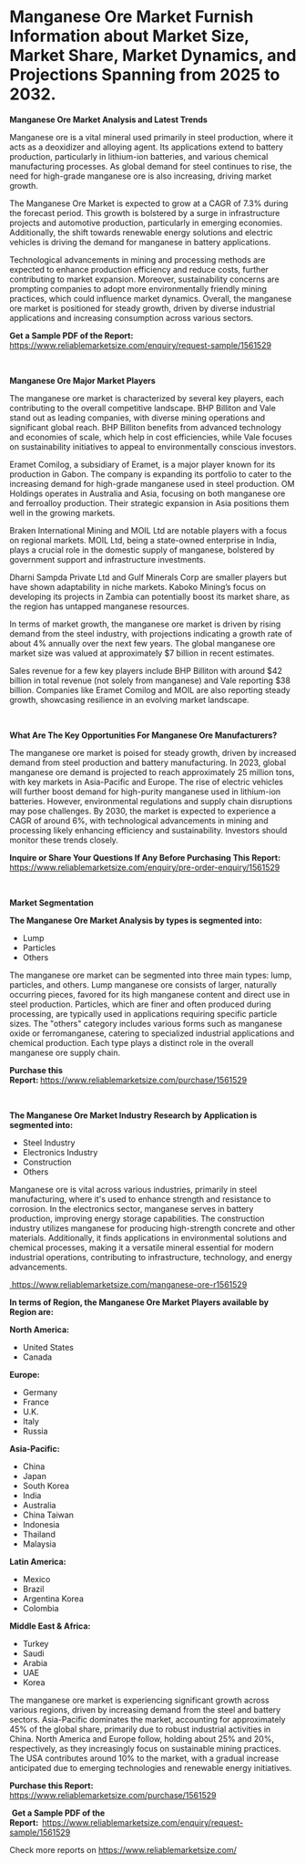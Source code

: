 <p><h1>Manganese Ore Market Furnish Information about Market Size, Market Share, Market Dynamics, and Projections Spanning from 2025 to 2032.</h1></p><p><strong>Manganese Ore Market Analysis and Latest Trends</strong></p>
<p><p>Manganese ore is a vital mineral used primarily in steel production, where it acts as a deoxidizer and alloying agent. Its applications extend to battery production, particularly in lithium-ion batteries, and various chemical manufacturing processes. As global demand for steel continues to rise, the need for high-grade manganese ore is also increasing, driving market growth.</p><p>The Manganese Ore Market is expected to grow at a CAGR of 7.3% during the forecast period. This growth is bolstered by a surge in infrastructure projects and automotive production, particularly in emerging economies. Additionally, the shift towards renewable energy solutions and electric vehicles is driving the demand for manganese in battery applications.</p><p>Technological advancements in mining and processing methods are expected to enhance production efficiency and reduce costs, further contributing to market expansion. Moreover, sustainability concerns are prompting companies to adopt more environmentally friendly mining practices, which could influence market dynamics. Overall, the manganese ore market is positioned for steady growth, driven by diverse industrial applications and increasing consumption across various sectors.</p></p>
<p><strong>Get a Sample PDF of the Report:&nbsp;</strong> <a href="https://www.reliablemarketsize.com/enquiry/request-sample/1561529?utm_campaign=2334&utm_medium=2&utm_source=Github&utm_content=ia&utm_term=31032025&utm_id=manganese-ore">https://www.reliablemarketsize.com/enquiry/request-sample/1561529</a></p>
<p>&nbsp;</p>
<p><strong>Manganese Ore Major Market Players</strong></p>
<p><p>The manganese ore market is characterized by several key players, each contributing to the overall competitive landscape. BHP Billiton and Vale stand out as leading companies, with diverse mining operations and significant global reach. BHP Billiton benefits from advanced technology and economies of scale, which help in cost efficiencies, while Vale focuses on sustainability initiatives to appeal to environmentally conscious investors.</p><p>Eramet Comilog, a subsidiary of Eramet, is a major player known for its production in Gabon. The company is expanding its portfolio to cater to the increasing demand for high-grade manganese used in steel production. OM Holdings operates in Australia and Asia, focusing on both manganese ore and ferroalloy production. Their strategic expansion in Asia positions them well in the growing markets.</p><p>Braken International Mining and MOIL Ltd are notable players with a focus on regional markets. MOIL Ltd, being a state-owned enterprise in India, plays a crucial role in the domestic supply of manganese, bolstered by government support and infrastructure investments.</p><p>Dharni Sampda Private Ltd and Gulf Minerals Corp are smaller players but have shown adaptability in niche markets. Kaboko Mining’s focus on developing its projects in Zambia can potentially boost its market share, as the region has untapped manganese resources.</p><p>In terms of market growth, the manganese ore market is driven by rising demand from the steel industry, with projections indicating a growth rate of about 4% annually over the next few years. The global manganese ore market size was valued at approximately $7 billion in recent estimates.</p><p>Sales revenue for a few key players include BHP Billiton with around $42 billion in total revenue (not solely from manganese) and Vale reporting $38 billion. Companies like Eramet Comilog and MOIL are also reporting steady growth, showcasing resilience in an evolving market landscape.</p></p>
<p>&nbsp;</p>
<p><strong>What Are The Key Opportunities For Manganese Ore Manufacturers?</strong></p>
<p><p>The manganese ore market is poised for steady growth, driven by increased demand from steel production and battery manufacturing. In 2023, global manganese ore demand is projected to reach approximately 25 million tons, with key markets in Asia-Pacific and Europe. The rise of electric vehicles will further boost demand for high-purity manganese used in lithium-ion batteries. However, environmental regulations and supply chain disruptions may pose challenges. By 2030, the market is expected to experience a CAGR of around 6%, with technological advancements in mining and processing likely enhancing efficiency and sustainability. Investors should monitor these trends closely.</p></p>
<p><strong>Inquire or Share Your Questions If Any Before Purchasing This Report:</strong> <a href="https://www.reliablemarketsize.com/enquiry/pre-order-enquiry/1561529?utm_campaign=2334&utm_medium=2&utm_source=Github&utm_content=ia&utm_term=31032025&utm_id=manganese-ore">https://www.reliablemarketsize.com/enquiry/pre-order-enquiry/1561529</a></p>
<p>&nbsp;</p>
<p><strong>Market Segmentation</strong></p>
<p><strong>The Manganese Ore Market Analysis by types is segmented into:</strong></p>
<p><ul><li>Lump</li><li>Particles</li><li>Others</li></ul></p>
<p><p>The manganese ore market can be segmented into three main types: lump, particles, and others. Lump manganese ore consists of larger, naturally occurring pieces, favored for its high manganese content and direct use in steel production. Particles, which are finer and often produced during processing, are typically used in applications requiring specific particle sizes. The "others" category includes various forms such as manganese oxide or ferromanganese, catering to specialized industrial applications and chemical production. Each type plays a distinct role in the overall manganese ore supply chain.</p></p>
<p><strong>Purchase this Report:&nbsp;</strong><a href="https://www.reliablemarketsize.com/purchase/1561529?utm_campaign=2334&utm_medium=2&utm_source=Github&utm_content=ia&utm_term=31032025&utm_id=manganese-ore">https://www.reliablemarketsize.com/purchase/1561529</a></p>
<p>&nbsp;</p>
<p><strong>The Manganese Ore Market Industry Research by Application is segmented into:</strong></p>
<p><ul><li>Steel Industry</li><li>Electronics Industry</li><li>Construction</li><li>Others</li></ul></p>
<p><p>Manganese ore is vital across various industries, primarily in steel manufacturing, where it's used to enhance strength and resistance to corrosion. In the electronics sector, manganese serves in battery production, improving energy storage capabilities. The construction industry utilizes manganese for producing high-strength concrete and other materials. Additionally, it finds applications in environmental solutions and chemical processes, making it a versatile mineral essential for modern industrial operations, contributing to infrastructure, technology, and energy advancements.</p></p>
<p><a href="https://www.reliablemarketsize.com/manganese-ore-r1561529?utm_campaign=2334&utm_medium=2&utm_source=Github&utm_content=ia&utm_term=31032025&utm_id=manganese-ore">&nbsp;https://www.reliablemarketsize.com/manganese-ore-r1561529</a></p>
<p><strong>In terms of Region, the Manganese Ore Market Players available by Region are:</strong></p>
<p>
    <p> <strong> North America: </strong>
        <ul>
            <li>United States</li>
            <li>Canada</li>
        </ul>
        </p> 
    <p> <strong> Europe: </strong>
        <ul>
            <li>Germany</li>
            <li>France</li>
            <li>U.K.</li>
            <li>Italy</li>
            <li>Russia</li>
        </ul>
        </p> 
    <p> <strong> Asia-Pacific: </strong>
        <ul>
            <li>China</li>
            <li>Japan</li>
            <li>South Korea</li>
            <li>India</li>
            <li>Australia</li>
            <li>China Taiwan</li>
            <li>Indonesia</li>
            <li>Thailand</li>
            <li>Malaysia</li>
        </ul>
        </p> 
    <p> <strong> Latin America: </strong>
        <ul>
            <li>Mexico</li>
            <li>Brazil</li>
            <li>Argentina Korea</li>
            <li>Colombia</li>
        </ul>
        </p> 
    <p> <strong> Middle East & Africa: </strong>
        <ul>
            <li>Turkey</li>
            <li>Saudi</li>
            <li>Arabia</li>
            <li>UAE</li>
            <li>Korea</li>
        </ul>
    </p>
    </p>
<p><p>The manganese ore market is experiencing significant growth across various regions, driven by increasing demand from the steel and battery sectors. Asia-Pacific dominates the market, accounting for approximately 45% of the global share, primarily due to robust industrial activities in China. North America and Europe follow, holding about 25% and 20%, respectively, as they increasingly focus on sustainable mining practices. The USA contributes around 10% to the market, with a gradual increase anticipated due to emerging technologies and renewable energy initiatives.</p></p>
<p><strong>Purchase this Report: </strong><a href="https://www.reliablemarketsize.com/purchase/1561529?utm_campaign=2334&utm_medium=2&utm_source=Github&utm_content=ia&utm_term=31032025&utm_id=manganese-ore">https://www.reliablemarketsize.com/purchase/1561529</a></p>
<p>&nbsp;<strong>Get a Sample PDF of the Report:&nbsp;&nbsp;</strong><a href="https://www.reliablemarketsize.com/enquiry/request-sample/1561529?utm_campaign=2334&utm_medium=2&utm_source=Github&utm_content=ia&utm_term=31032025&utm_id=manganese-ore">https://www.reliablemarketsize.com/enquiry/request-sample/1561529</a></p>
<p><strong></strong></p>
<p>Check more reports on <a href="https://www.reliablemarketsize.com/?utm_campaign=2334&utm_medium=2&utm_source=Github&utm_content=ia&utm_term=31032025&utm_id=manganese-ore">https://www.reliablemarketsize.com/</a></p>